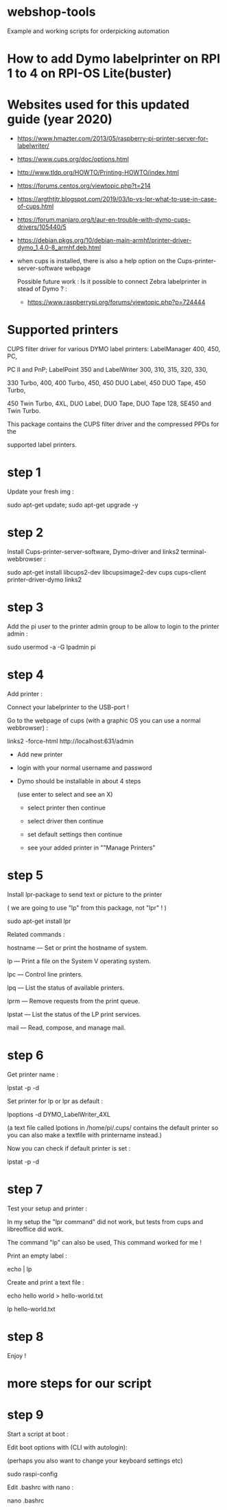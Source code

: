 # webshop-tools
Example and working scripts for orderpicking automation



# How to add Dymo labelprinter on RPI 1 to 4 on RPI-OS Lite(buster)

# Websites used for this updated guide (year 2020)

- https://www.hmazter.com/2013/05/raspberry-pi-printer-server-for-labelwriter/

- https://www.cups.org/doc/options.html

- http://www.tldp.org/HOWTO/Printing-HOWTO/index.html

- https://forums.centos.org/viewtopic.php?t=214

- https://argthtjtr.blogspot.com/2019/03/lp-vs-lpr-what-to-use-in-case-of-cups.html

- https://forum.manjaro.org/t/aur-en-trouble-with-dymo-cups-drivers/105440/5

- https://debian.pkgs.org/10/debian-main-armhf/printer-driver-dymo_1.4.0-8_armhf.deb.html

- when cups is installed, there is also a help option on the Cups-printer-server-software webpage

  Possible future work : Is it possible to connect Zebra labelprinter in stead of Dymo ? :
  
  - https://www.raspberrypi.org/forums/viewtopic.php?p=724444


# Supported printers

CUPS filter driver for various DYMO label printers: LabelManager 400, 450, PC,

PC II and PnP; LabelPoint 350 and LabelWriter 300, 310, 315, 320, 330,

330 Turbo, 400, 400 Turbo, 450, 450 DUO Label, 450 DUO Tape, 450 Turbo,

450 Twin Turbo, 4XL, DUO Label, DUO Tape, DUO Tape 128, SE450 and Twin Turbo.

This package contains the CUPS filter driver and the compressed PPDs for the

supported label printers.


# step 1

Update your fresh img :

sudo apt-get update; sudo apt-get upgrade -y


# step 2

Install Cups-printer-server-software, Dymo-driver and links2 terminal-webbrowser :

sudo apt-get install libcups2-dev libcupsimage2-dev cups cups-client printer-driver-dymo links2


# step 3

Add the pi user to the printer admin group to be allow to login to the printer admin :

sudo usermod -a -G lpadmin pi


# step 4

Add printer :

Connect your labelprinter to the USB-port !

Go to the webpage of cups (with a graphic OS you can use a normal webbrowser) :

links2 -force-html http://localhost:631/admin

- Add new printer 

- login with your normal username and password

- Dymo should be installable in about 4 steps

  (use enter to select and see an X)
  
  * select printer then continue
  
  * select driver then continue
  
  * set default settings then continue
  
  * see your added printer in ""Manage Printers"

# step 5

Install lpr-package to send text or picture to the printer

( we are going to use "lp" from this package, not "lpr" ! )

sudo apt-get install lpr

Related commands :

hostname — Set or print the hostname of system.

lp — Print a file on the System V operating system.

lpc — Control line printers.

lpq — List the status of available printers.

lprm — Remove requests from the print queue.

lpstat — List the status of the LP print services.

mail — Read, compose, and manage mail.


# step 6

Get printer name :

lpstat -p -d

Set printer for lp or lpr as default :

lpoptions -d DYMO_LabelWriter_4XL

(a text file called lpotions in /home/pi/.cups/ contains the default printer so you can also make a textfile with printername instead.)

Now you can check if default printer is set :

lpstat -p -d


# step 7

Test your setup and printer :

In my setup the "lpr command" did not work, but tests from cups and libreoffice did work.

The command "lp" can also be used, This command worked for me !

Print an empty label :

echo | lp

Create and print a text file :

echo hello world > hello-world.txt

lp hello-world.txt

# step 8 

Enjoy !

# more steps for our script

# step 9

Start a script at boot :

Edit boot options with (CLI with autologin):

(perhaps you also want to change your keyboard settings etc)

sudo raspi-config

Edit .bashrc with nano :

nano .bashrc



